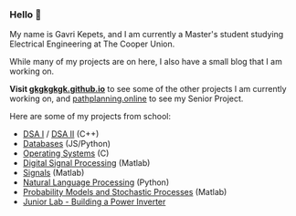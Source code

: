 ### Hello 👋

My name is Gavri Kepets, and I am currently a Master's student studying Electrical Engineering at The Cooper Union.

While many of my projects are on here, I also have a small blog that I am working on.

**Visit [gkgkgkgk.github.io](https://gkgkgkgk.github.io/)** to see some of the other projects I am currently working on, and [pathplanning.online](https://pathplanning.online) to see my Senior Project.

Here are some of my projects from school:
* [DSA I](https://github.com/gkgkgkgk/ECE264-DSA) / [DSA II](https://github.com/gkgkgkgk/ECE365-DSAII) (C++)
* [Databases](https://github.com/gkgkgkgk/nodesql) (JS/Python)
* [Operating Systems](https://github.com/gkgkgkgk/ECE357-OS) (C)
* [Digital Signal Processing](https://github.com/gkgkgkgk/ECE310-DSP) (Matlab)
* [Signals](https://github.com/gkgkgkgk/ECE211) (Matlab)
* [Natural Language Processing](https://github.com/gkgkgkgk/ECE467-NLP) (Python)
* [Probability Models and Stochastic Processes](https://github.com/gkgkgkgk/ECE302-ProbModels) (Matlab)
* [Junior Lab - Building a Power Inverter](https://github.com/gkgkgkgk/jlab)
